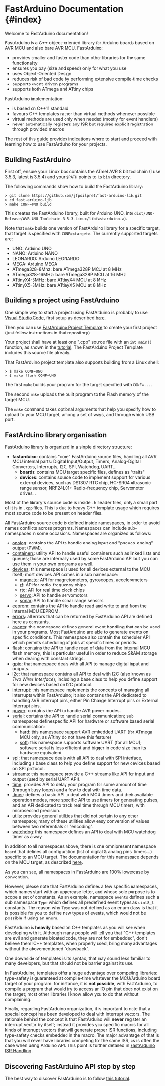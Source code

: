 FastArduino Documentation	{#index}
=========================

Welcome to FastArduino documentation!

FastArduino is a C++ object-oriented library for Arduino boards based on AVR MCU and also bare AVR MCU. FastArduino:

- provides smaller and faster code than other libraries for the same functionality
- ensures you pay (size and speed) only for what you use
- uses Object-Oriented Design
- reduces risk of bad code by performing extensive compile-time checks
- supports event-driven programs
- supports both ATmega and ATtiny chips

FastArduino implementation:
- is based on C++11 standard
- favours C++ templates rather than virtual methods whenever possible
- virtual methods are used only when needed (mostly for event handlers)
- never automatically registers any ISR but requires explicit registration through provided macros

The rest of this guide provides indications where to start and proceed with learning how to use FastArduino for your projects.

Building FastArduino
--------------------
First off, ensure your Linux box contains the ATmel AVR 8 bit toolchain (I use 3.5.3, latest is 3.5.4) and your `$PATH` points to its `bin` directory.

The following commands show how to build the FastArduino library:

    > git clone https://github.com/jfpoilpret/fast-arduino-lib.git
    > cd fast-arduino-lib
    > make CONF=UNO build

This creates the FastArduino library, built for Arduino UNO, into `dist/UNO-Release/AVR-GNU-Toolchain-3.5.3-Linux/libfastarduino.a`).

Note that `make` builds one version of FastArduino library for a specific target, that target is specified with `CONF=<target>`. The currently supported targets are:
- UNO: Arduino UNO
- NANO: Arduino NANO
- LEONARDO: Arduino LEONARDO
- MEGA: Arduino MEGA
- ATmega328-8Mhz: bare ATmega328P MCU at 8 MHz
- ATmega328-16MHz: bare ATmega328P MCU at 16 MHz
- ATtinyX4-8MHz: bare ATtinyX4 MCU at 8 MHz
- ATtinyX5-8MHz: bare ATtinyX5 MCU at 8 MHz

Building a project using FastArduino
------------------------------------
One simple way to start a project using FastArduino is probably to use [Visual Studio Code](https://code.visualstudio.com/), first setup as described [here](https://github.com/jfpoilpret/fast-arduino-lib/blob/master/ArduinoDevSetup.docx).

Then you can use [FastArduino Project Template](https://github.com/jfpoilpret/fastarduino-project-template) to create your first project (just follow instructions in that repository).

Your project shall have at least one ".cpp" source file with an `int main()` function, as shown in the [tutorial](tutorial.html). The FastArduino Project Template includes this source file already.

That FastArduino project template also supports building from a Linux shell:

    > $ make CONF=UNO
    > $ make flash CONF=UNO

The first `make` builds your program for the target specified with `CONF=...`.

The second `make` uploads the built program to the Flash memory of the target MCU.

The `make` command takes optional arguments that help you specify how to upload to your MCU target, among a set of ways, and through which USB port.

FastArduino library organisation
--------------------------------
FastArduino library is organized in a sinple directory structure:
- **fastarduino**: contains "core" FastArduino source files, handling all AVR MCU internal parts: Digital Input/Output, Timers, Analog-Digital Converters, Interrupts, I2C, SPI, Watchdog, UART...
    - **boards**: contains MCU target specific files, defines as "traits"
    - **devices**: contains source code to implement support for various external devices, such as DS1307 RTC chip, HC-SR04 ultrasonic range sensor, NRF24L01+ Radio-frequency chip, Servomotor drives...

Most of the library's source code is inside `.h` header files, only a small part of it is in `.cpp` files. This is due to heavy C++ template usage which requires most source code to be present on header files.

All FastArduino source code is defined inside namespaces, in order to avoid names conflicts across programs. Namespaces can include sub-namespaces in some occasions. Namespaces are organized as follows:
- [analog](namespaceanalog.html): contains the API to handle analog input and "pseudo-analog" output (PWM).
- [containers](TODO): utility API to handle useful containers such as linked lists and queues; those are internally used by some FastArduino API but you can use them in your own programs as well.
- [devices](TODO): this namespace is used for all devices external to the MCU itself; most devices API comes in a sub namespace:
    - [magneto](TODO): API for magnetometers, gyroscopes, accelerometers
    - [rf](TODO): API for radio-frequency chips
    - [rtc](TODO): API for real time clock chips
    - [servo](TODO): API to handle servomotors
    - [sonar](TODO): API to handle sonar range sensors
- [eeprom](TODO): contains the API to handle read and write to and from the internal MCU EEPROM.
- [errors](TODO): all errors that can be returned by FastArduino API are defined here as constants.
- [events](namespaceevents.html): this namespace defines general event handling that can be used in your programs. Most FastArduino are able to generate events on specific conditions. This namespace also contain the scheduler API which permits scheduling of jobs at specific times or periods.
- [flash](namespaceflash.html): contains the API to handle read of data from the internal MCU flash memory; this is particular useful in order to reduce SRAM storage when dealing with constant strings.
- [gpio](namespacegpio.html): that namespace deals with all API to manage digital input and outputs.
- [i2c](TODO): that namespace contains all API to deal with I2C (also known as *Two Wires Interface*), including a base class to help you define support for new devices based on I2C protocol.
- [interrupt](namespaceinterrupt.html): this namespace implements the concepts of managing all interrupts within FastArduino; it also contains the API dedicated to handling AVR interrupt pins, either Pin Change Interrupt pins or External Interrupt pins.
- [power](namespacepower.html): contains the API to handle AVR power modes.
- [serial](namespaceserial.html): contains the API to handle serial communication; sub namespaces definespecific API for hardware or software based serial communication:
    - [hard](namespaceserial_1_1hard.html): this namespace support AVR embedded UART (for ATmega MCU only, as ATtiny do not have this feature)
    - [soft](TODO): this namespace supports software UART (for all MCU); software serial is less efficient and bigger in code size than its hardware equivalent
- [spi](TODO): that namespace deals with all API to deal with SPI interface, including a base class to help you define support for new devices based on SPI protocol.
- [streams](namespacestreams.html): this namespace provide a C++ streams like API for input and output (used by serial UART API).
- [time](namespacetime.html): provides API to delay your program for some amount of time (through busy loops) and a few to deal with time data.
- [timer](namespacetime.html): defines a basic API to deal with MCU timers and their available operation modes, more specific API to use timers for generating pulses, and an API dedicated to track real time through MCU timers, with microsecond precision.
- [utils](namespaceutils.html): provides general utilities that did not pertain to any other namespace; many of these utilities allow easy conversion of values between two referentials or "encoding".
- [watchdog](namespacewatchdog.html): this namespace defines an API to deal with MCU watchdog timer as a way 

In addition to all namespaces above, there is one omnipresent namespace `board` that defines all configuration (list of digital & analog pins, timers...) specific to an MCU target. The documentation for this namespace depends on the MCU target, as described [here](supportedboards.html).

As you can see, all namespaces in FastArduino are 100% lowercase by convention.

However, please note that FastArduino defines a few specific namespaces, which names start with an uppercase letter, and whose sole purpose is to scope a set of constants. As an example, namespace `events` defines such a sub namespace `Type` which defines all predefined event types as `uint8_t` constants. The reason why `Type` was not defined as an enum class is that it is possible for you to define new types of events, which would not be possible if using an enum.

FastArduino is **heavily** based on C++ templates as you will see when developing with it. Although many people will tell you that "C++ templates are evil and generate bloated code, they are not for embedded", don't believe them! C++ templates, when properly used, bring many advantages without the abovementioned "drawback".

One downside of templates is its syntax, that may sound less familiar to many developers, but that should not be barrier against its use.

In FastArduino, templates offer a huge advantage over competing libraries: type-safety is guaranteed at compile-time whatever the MCU/Arduino board target of your program: for instance, it is **not possible**, with FastArduino, to compile a program that would try to access an IO pin that does not exist on the target; most other libraries I know allow you to do that without complaining.

Finally, regarding FastArduino organization, it is important to note that a special concept has been developed to deal with interrupt vectors. The rationale behind the concept is that FastArduino will **never** register an interrupt vector by itself; instead it provides you specific macros for all kinds of interrupt vectors that will generate proper ISR functions, including type-safety checks embedded in the macro. The major advantage of that is that you will never have libraries competing for the same ISR, as is often the case when using Arduino API. This point is further detailed in [FastArduino ISR Handling](interrupts_8h.html#details).

Discovering FastArduino API step by step
----------------------------------------
The best way to discover FastArduino is to follow [this tutorial](tutorial.html).

